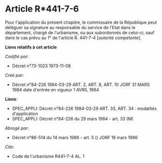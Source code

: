 # Article R*441-7-6

Pour l'application du présent chapitre, le commissaire de la République peut déléguer sa signature au responsable du service
de l'Etat dans le département, chargé de l'urbanisme, ou aux subordonnés de celui-ci, sauf dans le cas prévu au 1° de
l'article R. 441-7-4 [*autorité compétente*].

**Liens relatifs à cet article**

_Codifié par_:

  - Décret n°73-1023 1973-11-08

_Créé par_:

  - Décret n°84-226 1984-03-29 ART. 2, ART. 8, ART. 10 JORF 31 MARS 1984 date d'entrée en vigueur 1 AVRIL 1984

**Liens**:

  - SPEC_APPLI: Décret n°84-226 1984-03-29 ART. 33, ART. 34 : modalités d'application
  - SPEC_APPLI: Décret n°84-226 du 29 mars 1984 - art. 33 (M)

_Abrogé par_:

  - Décret n°86-514 du 14 mars 1986 - art. 5 () JORF 16 mars 1986

_Cite_:

  - Code de l'urbanisme R441-7-4 AL. 1
